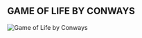 ## GAME OF LIFE BY CONWAYS

![Game of Life by Conways](https://raw.githubusercontent.com/xtebandido/Game-of-Life-Conway-PseInt/master/assets/game-of-life.png)
